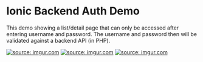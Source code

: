 # Ionic Backend Auth Demo

This demo showing a list/detail page that can only be accessed after entering username and password. The username and password then will be validated against a backend API (in PHP).

<a href="http://imgur.com/BHwQ5gP"><img src="http://i.imgur.com/BHwQ5gPm.png" title="source: imgur.com" /></a>
<a href="http://imgur.com/L78RiYJ"><img src="http://i.imgur.com/L78RiYJm.png" title="source: imgur.com" /></a>
<a href="http://imgur.com/9cand64"><img src="http://i.imgur.com/9cand64m.png" title="source: imgur.com" /></a>
